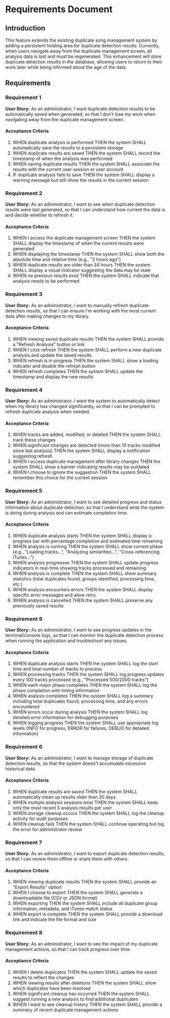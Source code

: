 # Requirements Document

## Introduction

This feature extends the existing duplicate song management system by adding a persistent holding area for duplicate detection results. Currently, when users navigate away from the duplicate management screen, all analysis data is lost and must be regenerated. This enhancement will store duplicate detection results in the database, allowing users to return to their work later while being informed about the age of the data.

## Requirements

### Requirement 1

**User Story:** As an administrator, I want duplicate detection results to be automatically saved when generated, so that I don't lose my work when navigating away from the duplicate management screen.

#### Acceptance Criteria

1. WHEN duplicate analysis is performed THEN the system SHALL automatically save the results to a persistent storage
2. WHEN duplicate results are saved THEN the system SHALL record the timestamp of when the analysis was performed
3. WHEN saving duplicate results THEN the system SHALL associate the results with the current user session or user account
4. IF duplicate analysis fails to save THEN the system SHALL display a warning message but still show the results in the current session

### Requirement 2

**User Story:** As an administrator, I want to see when duplicate detection results were last generated, so that I can understand how current the data is and decide whether to refresh it.

#### Acceptance Criteria

1. WHEN I access the duplicate management screen THEN the system SHALL display the timestamp of when the current results were generated
2. WHEN displaying the timestamp THEN the system SHALL show both the absolute time and relative time (e.g., "2 hours ago")
3. WHEN duplicate results are older than 24 hours THEN the system SHALL display a visual indicator suggesting the data may be stale
4. WHEN no previous results exist THEN the system SHALL indicate that analysis needs to be performed

### Requirement 3

**User Story:** As an administrator, I want to manually refresh duplicate detection results, so that I can ensure I'm working with the most current data after making changes to my library.

#### Acceptance Criteria

1. WHEN viewing saved duplicate results THEN the system SHALL provide a "Refresh Analysis" button or link
2. WHEN I click refresh THEN the system SHALL perform a new duplicate analysis and update the saved results
3. WHEN refresh is in progress THEN the system SHALL show a loading indicator and disable the refresh button
4. WHEN refresh completes THEN the system SHALL update the timestamp and display the new results

### Requirement 4

**User Story:** As an administrator, I want the system to automatically detect when my library has changed significantly, so that I can be prompted to refresh duplicate analysis when needed.

#### Acceptance Criteria

1. WHEN tracks are added, modified, or deleted THEN the system SHALL track these changes
2. WHEN significant changes are detected (more than 10 tracks modified since last analysis) THEN the system SHALL display a notification suggesting refresh
3. WHEN I access duplicate management after library changes THEN the system SHALL show a banner indicating results may be outdated
4. WHEN I choose to ignore the suggestion THEN the system SHALL remember this choice for the current session

### Requirement 5

**User Story:** As an administrator, I want to see detailed progress and status information about duplicate detection, so that I understand what the system is doing during analysis and can estimate completion time.

#### Acceptance Criteria

1. WHEN duplicate analysis starts THEN the system SHALL display a progress bar with percentage completion and estimated time remaining
2. WHEN analysis is running THEN the system SHALL show current phase (e.g., "Loading tracks...", "Analyzing similarities...", "Cross-referencing iTunes...")
3. WHEN analysis progresses THEN the system SHALL update progress indicators in real-time showing tracks processed and remaining
4. WHEN analysis is complete THEN the system SHALL show summary statistics (total duplicates found, groups identified, processing time, etc.)
5. WHEN analysis encounters errors THEN the system SHALL display specific error messages and allow retry
6. WHEN analysis is cancelled THEN the system SHALL preserve any previously saved results

### Requirement 9

**User Story:** As an administrator, I want to see progress updates in the terminal/console logs, so that I can monitor the duplicate detection process when running the application and troubleshoot any issues.

#### Acceptance Criteria

1. WHEN duplicate analysis starts THEN the system SHALL log the start time and total number of tracks to process
2. WHEN processing tracks THEN the system SHALL log progress updates every 100 tracks processed (e.g., "Processed 500/2000 tracks")
3. WHEN each major phase completes THEN the system SHALL log the phase completion with timing information
4. WHEN analysis completes THEN the system SHALL log a summary including total duplicates found, processing time, and any errors encountered
5. WHEN errors occur during analysis THEN the system SHALL log detailed error information for debugging purposes
6. WHEN logging progress THEN the system SHALL use appropriate log levels (INFO for progress, ERROR for failures, DEBUG for detailed information)

### Requirement 6

**User Story:** As an administrator, I want to manage storage of duplicate detection results, so that the system doesn't accumulate excessive historical data.

#### Acceptance Criteria

1. WHEN duplicate results are saved THEN the system SHALL automatically clean up results older than 30 days
2. WHEN multiple analysis sessions exist THEN the system SHALL keep only the most recent 5 analysis results per user
3. WHEN storage cleanup occurs THEN the system SHALL log the cleanup activity for audit purposes
4. WHEN cleanup fails THEN the system SHALL continue operating but log the error for administrator review

### Requirement 7

**User Story:** As an administrator, I want to export duplicate detection results, so that I can review them offline or share them with others.

#### Acceptance Criteria

1. WHEN viewing duplicate results THEN the system SHALL provide an "Export Results" option
2. WHEN I choose to export THEN the system SHALL generate a downloadable file (CSV or JSON format)
3. WHEN exporting THEN the system SHALL include all duplicate group information, metadata, and iTunes match status
4. WHEN export is complete THEN the system SHALL provide a download link and indicate the file format and size

### Requirement 8

**User Story:** As an administrator, I want to see the impact of my duplicate management actions, so that I can track progress over time.

#### Acceptance Criteria

1. WHEN I delete duplicates THEN the system SHALL update the saved results to reflect the changes
2. WHEN viewing results after deletions THEN the system SHALL show which duplicates have been resolved
3. WHEN significant cleanup has occurred THEN the system SHALL suggest running a new analysis to find additional duplicates
4. WHEN I want to see cleanup history THEN the system SHALL provide a summary of recent duplicate management actions